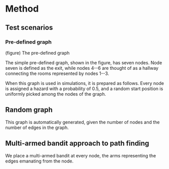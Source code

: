# Method #

## Test scenarios ##

### Pre-defined graph ###

(figure) The pre-defined graph

The simple pre-defined graph, shown in the figure, has seven nodes.
Node seven is defined as the exit, while nodes 4--6 are thought of as a hallway connecting the rooms represented by nodes 1--3.

When this graph is used in simulations, it is prepared as follows.
Every node is assigned a hazard with a probability of 0.5, and a random start position is uniformly picked among the nodes of the graph.

## Random graph ###

This graph is automatically generated, given the number of nodes and the number of edges in the graph.


## Multi-armed bandit approach to path finding ##

We place a multi-armed bandit at every node, the arms representing the edges emanating from the node.

